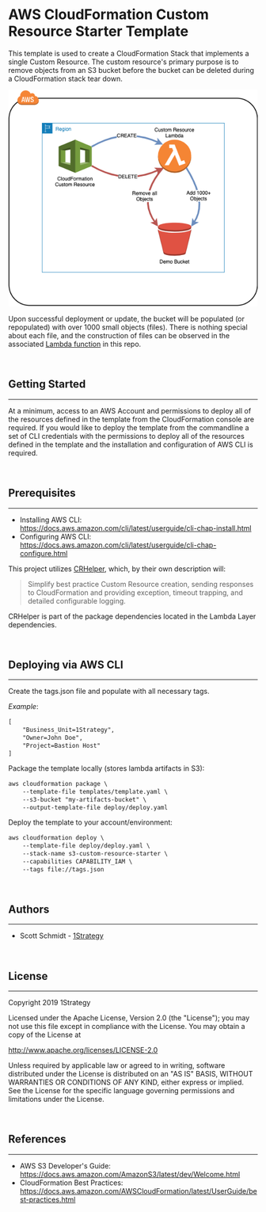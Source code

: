 # AWS CloudFormation Custom Resource Starter Template

This template is used to create a CloudFormation Stack that implements a single Custom Resource.
The custom resource's primary purpose is to remove objects from an S3 bucket before the bucket can be deleted during a CloudFormation stack tear down.


![](./assets/delete_objects.png)

Upon successful deployment or update, the bucket will be populated (or repopulated) with over 1000 small objects (files).
There is nothing special about each file, and the construction of files can be observed in the associated [Lambda function](./templates/functions/empty_bucket/empty_bucket.py) in this repo.

<br />

## Getting Started
---
At a minimum, access to an AWS Account and permissions to deploy all of the resources defined in the template from the CloudFormation console are required.  If you would like to deploy the template from the commandline a set of CLI credentials with the permissions to deploy all of the resources defined in the template and the installation and configuration of AWS CLI is required.

<br />

## Prerequisites
---
* Installing AWS CLI: https://docs.aws.amazon.com/cli/latest/userguide/cli-chap-install.html
* Configuring AWS CLI: https://docs.aws.amazon.com/cli/latest/userguide/cli-chap-configure.html

This project utilizes [CRHelper](https://pypi.org/project/crhelper/), which, by their own description will:
> Simplify best practice Custom Resource creation, sending responses to CloudFormation and providing exception, timeout trapping, and detailed configurable logging.

CRHelper is part of the package dependencies located in the Lambda Layer dependencies.

<br />

## Deploying via AWS CLI
---
Create the tags.json file and populate with all necessary tags.

*Example*:
```
[
    "Business_Unit=1Strategy",
    "Owner=John Doe",
    "Project=Bastion Host"
]
```
Package the template locally (stores lambda artifacts in S3):
```
aws cloudformation package \
    --template-file templates/template.yaml \
    --s3-bucket "my-artifacts-bucket" \
    --output-template-file deploy/deploy.yaml
```

Deploy the template to your account/environment:
```
aws cloudformation deploy \
    --template-file deploy/deploy.yaml \
    --stack-name s3-custom-resource-starter \
    --capabilities CAPABILITY_IAM \
    --tags file://tags.json
```

<br />

## Authors
---
* Scott Schmidt - [1Strategy](https://www.1strategy.com)

<br />

## License
---
Copyright 2019 1Strategy

Licensed under the Apache License, Version 2.0 (the "License"); you may not use this file except in compliance with the License. You may obtain a copy of the License at

http://www.apache.org/licenses/LICENSE-2.0

Unless required by applicable law or agreed to in writing, software distributed under the License is distributed on an "AS IS" BASIS, WITHOUT WARRANTIES OR CONDITIONS OF ANY KIND, either express or implied. See the License for the specific language governing permissions and limitations under the License.

<br />

## References
---
* AWS S3 Developer's Guide: https://docs.aws.amazon.com/AmazonS3/latest/dev/Welcome.html
* CloudFormation Best Practices: https://docs.aws.amazon.com/AWSCloudFormation/latest/UserGuide/best-practices.html
